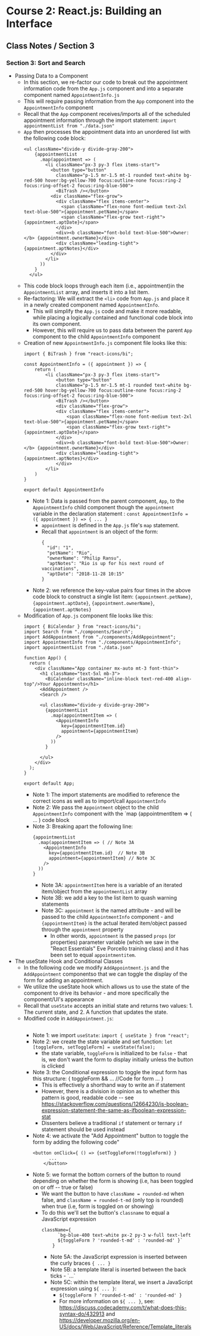 # Course 2: React.js: Building an Interface
## Class Notes / Section 3

### Section 3: Sort and Search
- Passing Data to a Component
  - In this section, we re-factor our code to break out the appointment information code  from the `App.js` component and into a separate component named `AppointmentInfo.js`
  - This will require passing information from the `App` component into the `AppointmentInfo` component
  - Recall that the `App` component receives/imports all of the scheduled appointment information through the import statement: `import appointmentList from "./data.json"`
  - `App` then processes the appointment data into an unordered list with the following code block:
    ```
    <ul className="divide-y divide-gray-200">
        {appointmentList
          .map(appointment => (
            <li className="px-3 py-3 flex items-start">
              <button type="button"
                className="p-1.5 mr-1.5 mt-1 rounded text-white bg-red-500 hover:bg-yellow-700 focus:outline-none focus:ring-2 focus:ring-offset-2 focus:ring-blue-500">
                <BiTrash /></button>
              <div className="flex-grow">
                <div className="flex items-center">
                  <span className="flex-none font-medium text-2xl text-blue-500">{appointment.petName}</span>
                  <span className="flex-grow text-right">{appointment.aptDate}</span>
                </div>
                <div><b className="font-bold text-blue-500">Owner:</b> {appointment.ownerName}</div>
                <div className="leading-tight">{appointment.aptNotes}</div>
              </div>
            </li>
          ))
        }
      </ul>
      ```
  - This code block loops through each item (i.e., appointment)in the `AppointmentList` array, and inserts it into a list item.
  - Re-factoring: We will extract the `<li>` code from `App.js` and place it in a newly created component named `AppointmentInfo`.
    - This will simplify the `App.js` code and make it more readable, while placing a logically contained and functional code block into its own component.
    - However, this will require us to pass data between the parent `App` component to the child `AppointmentInfo` component
  - Creation of new `AppointmentInfo.js` component file looks like this:
    ```
    import { BiTrash } from "react-icons/bi";

    const AppointmentInfo = ({ appointment }) => {
        return (
            <li className="px-3 py-3 flex items-start">
                <button type="button"
                className="p-1.5 mr-1.5 mt-1 rounded text-white bg-red-500 hover:bg-yellow-700 focus:outline-none focus:ring-2 focus:ring-offset-2 focus:ring-blue-500">
                <BiTrash /></button>
                <div className="flex-grow">
                <div className="flex items-center">
                    <span className="flex-none font-medium text-2xl text-blue-500">{appointment.petName}</span>
                    <span className="flex-grow text-right">{appointment.aptDate}</span>
                </div>
                <div><b className="font-bold text-blue-500">Owner:</b> {appointment.ownerName}</div>
                <div className="leading-tight">{appointment.aptNotes}</div>
                </div>
            </li>
        )
    }

    export default AppointmentInfo
    ```
    - Note 1: Data is passed from the parent component, `App`, to the `AppointmentInfo` child component though the `appointment` variable in the declaration statement : `const AppointmentInfo = ({ appointment }) => { ... }`
      - `appointment` is defined in the `App.js` file's `map` statement.
      - Recall that `appointment` is an object of the form:
        ```
        {
          "id": "1",
          "petName": "Rio",
          "ownerName": "Philip Ransu",
          "aptNotes": "Rio is up for his next round of vaccinations",
          "aptDate": "2018-11-28 10:15"
        }
        ```
    - Note 2: we reference the key-value pairs four times in the above code block to construct a single list item: `{appointment.petName}`, `{appointment.aptDate}`, `{appointment.ownerName}`, `{appointment.aptNotes}`
  - Modification of `App.js` component file looks like this:
    ```
    import { BiCalendar } from "react-icons/bi";
    import Search from "./components/Search";
    import AddAppointment from "./components/AddAppointment";
    import AppointmentInfo from "./components/AppointmentInfo";
    import appointmentList from "./data.json"

    function App() {
      return (
        <div className="App container mx-auto mt-3 font-thin">
          <h1 className="text-5xl mb-3">
            <BiCalendar className="inline-block text-red-400 align-top"/>Your Appointments</h1>
          <AddAppointment />
          <Search />

          <ul className="divide-y divide-gray-200">
            {appointmentList
              .map(appointmentItem => (
                <AppointmentInfo 
                  key={appointmentItem.id}
                  appointment={appointmentItem}
                />
              ))
            }

          </ul>
        </div>
      );
    }

    export default App;
    ```
    - Note 1: The import statements are modified to reference the correct icons as well as to import/call `AppointmentInfo`
    - Note 2: We pass the `Appointment` object to the child `AppointmentInfo` component with the `map (appointmentItem => ( ... ) code block
    - Note 3: Breaking apart the following line:
      ```
      {appointmentList
        .map(appointmentItem => ( // Note 3A
          <AppointmentInfo 
            key={appointmentItem.id}  // Note 3B
            appointment={appointmentItem} // Note 3C
          />
        ))
      }
      ```
      - Note 3A: `appointmentItem` here is a variable of an iterated item/object from the `appointmentList` array
      - Note 3B: we add a key to the list item to quash warning statements
      - Note 3C: `appointment` is the named attribute - and will be passed to the child `AppointmentInfo` component - and `{appointmentItem}` is the actual iterated item/object passed through the `appointment` property
        - In other words, `appointment` is the passed `props` (or properties) parameter variable (which we saw in the "React Essentials" Eve Porcello training class) and it has been set to equal `appointmentitem`.
- The useState Hook and Conditional Classes
  - In the following code we modify `AddAppointment.js` and the `AddAppointment` componentso that we can toggle the display of the form for adding an appointment.
  - We utilize the useState hook which allows us to use the state of the component to drive its behavior - and more specifically the component/UI's appearance
  - Recall that `useState` accepts an initial state and returns two values: 1. The current state, and 2. A function that updates the state.
  - Modified code in `AddAppointment.js`:
    ```
    
    ```
    - Note 1: we import `useState`: `import { useState } from "react";`
    - Note 2: we create the state variable and set function: `let [toggleForm, setToggleForm] = useState(false);`
      - the state variable, `toggleForm` is initialized to be `false` - that is, we don't want the form to display initially unless the button is clicked
    - Note 3: the Conditional expression to toggle the input form has this structure: { toggleForm && ... //Code for form ... }
      - This is effectively a shorthand way to write an if statement
      - However, there is a division in opinion as to whether this pattern is good, readable code -- see <https://stackoverflow.com/questions/12664230/is-boolean-expression-statement-the-same-as-ifboolean-expression-stat>
      - Dissenters believe a traditional `if` statement or ternary `if` statement should be used instead
    - Note 4: we activate the "Add Appointment" button to toggle the form by adding the following code"
      ```
      <button onClick={ () => {setToggleForm(!toggleForm)} }
            ...
          </button>
      ```
    - Note 5: we format the bottom corners of the button to round depending on whether the form is showing (i.e, has been toggled on or off --  true or false)
      - We want the button to have `className = rounded-md` when false, and `className = rounded-t-md` (only top is rounded) when true (i.e, form is toggled on or showing)
      - To do this we'll set the button's `classname` to equal a JavaScript expression
        ```
        className={
              `bg-blue-400 text-white px-2 py-3 w-full text-left
              ${toggleForm ? 'rounded-t-md' : 'rounded-md' }`
            }
        ```
        - Note 5A: the JavaScript expression is inserted between the curly braces `{ ... }`
        - Note 5B: a template literal is inserted between the back ticks - \`...\`
        - Note 5C: within the template literal, we insert a JavaScript expression using `${ ... }`:
          - `${toggleForm ? 'rounded-t-md' : 'rounded-md' }`
          - For more information on `${ ... }`, see: <https://discuss.codecademy.com/t/what-does-this-syntax-do/432913> and <https://developer.mozilla.org/en-US/docs/Web/JavaScript/Reference/Template_literals>
